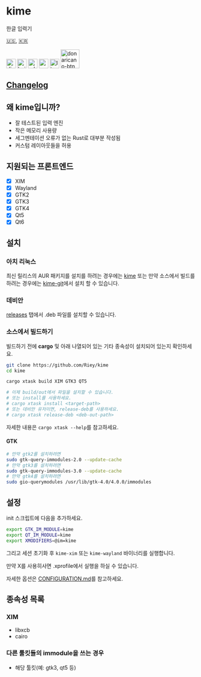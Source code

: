 # kime

한글 입력기

[🇺🇸](./README.md), [🇰🇷](./README.ko.md)

[<img alt="discord" src="https://img.shields.io/discord/801107569505992705.svg?style=for-the-badge" height="25">](https://discord.gg/YPnEfZqC6y)
[<img alt="build status" src="https://img.shields.io/github/workflow/status/Riey/kime/CI/master?style=for-the-badge" height="25">](https://github.com/Riey/kime/actions?query=workflow%3ACI)
[<img alt="release version" src="https://img.shields.io/github/v/release/Riey/kime?style=for-the-badge" height="25">](https://github.com/Riey/kime/releases)
[<img alt="aur version" src="https://img.shields.io/aur/version/kime?style=for-the-badge" height="25">](https://aur.archlinux.org/packages/kime/)
[<img alt="license" src="https://img.shields.io/github/license/Riey/kime?style=for-the-badge" height="25">](https://github.com/Riey/kime/blob/master/LICENSE)
[<img src="https://d1u4yishnma8v5.cloudfront.net/mobile-gift.png" alt="donaricano-btn" height="50">](https://donaricano.com/mypage/1610220543_mjZDXO)


## [Changelog](docs/CHANGELOG.md)

## 왜 kime입니까?

* 잘 테스트된 입력 엔진
* 작은 메모리 사용량
* 세그멘테이션 오류가 없는 Rust로 대부분 작성됨
* 커스텀 레이아웃들을 허용

## 지원되는 프론트엔드

- [x] XIM
- [x] Wayland
- [x] GTK2
- [x] GTK3
- [x] GTK4
- [x] Qt5
- [x] Qt6

## 설치

### 아치 리눅스

최신 릴리스의 AUR 패키지를 설치를 하려는 경우에는 [kime](https://aur.archlinux.org/packages/kime) 또는 만약 소스에서 빌드를 하려는 경우에는 [kime-git](https://aur.archlinux.org/packages/kime-git)에서 설치 할 수 있습니다.

### 데비안

[releases](https://github.com/Riey/kime/releases) 탭에서 .deb 파일를 설치할 수 있습니다.

### 소스에서 빌드하기

빌드하기 전에 **cargo** 및 아래 나열되어 있는 기타 종속성이 설치되어 있는지 확인하세요.

```sh
git clone https://github.com/Riey/kime
cd kime

cargo xtask build XIM GTK3 QT5

# 이제 build/out에서 파일을 설치할 수 있습니다.
# 또는 install를 사용하세요.
# cargo xtask install <target-path>
# 또는 데비안 유저이면, release-deb를 사용하세요.
# cargo xtask release-deb <deb-out-path>
```

자세한 내용은 `cargo xtask --help`를 참고하세요.

#### GTK

```sh
# 만약 gtk2를 설치하려면
sudo gtk-query-immodules-2.0 --update-cache
# 만약 gtk3를 설치하려면
sudo gtk-query-immodules-3.0 --update-cache
# 만약 gtk4를 설치하려면
sudo gio-querymodules /usr/lib/gtk-4.0/4.0.0/immodules
```

## 설정

init 스크립트에 다음을 추가하세요.

```sh
export GTK_IM_MODULE=kime
export QT_IM_MODULE=kime
export XMODIFIERS=@im=kime
```

그리고 세션 초기화 후 `kime-xim` 또는 `kime-wayland` 바이너리를 실행합니다.

만약 X를 사용히사면 .xprofile에서 실행을 하실 수 있습니다.

자세한 옵션은 [CONFIGURATION.md](docs/CONFIGURATION.md)를 참고하세요.

## 종속성 목록

### XIM

* libxcb
* cairo

### 다른 툴킷들의 immodule을 쓰는 경우

* 해당 툴킷(예: gtk3, qt5 등)
